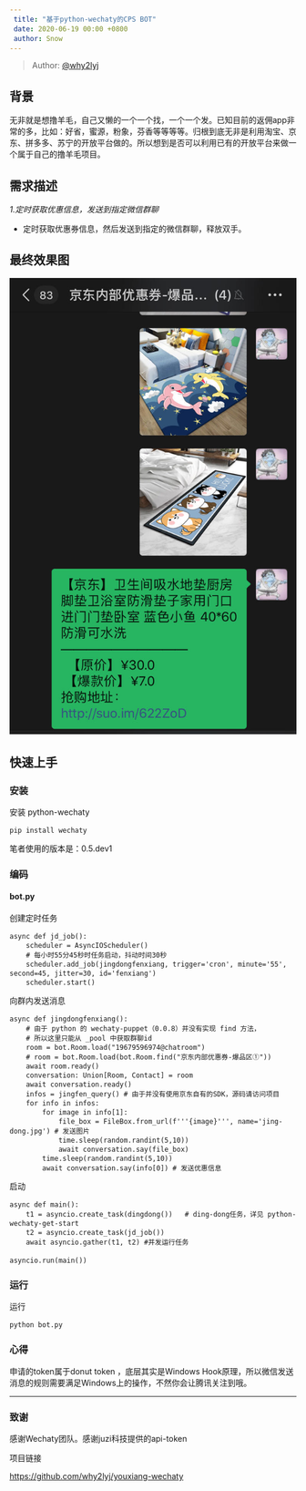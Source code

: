 ```yaml
---
 title: "基于python-wechaty的CPS BOT"
 date: 2020-06-19 00:00 +0800
 author: Snow
---
```


<!-- markdownlint-disable -->

> Author: [@why2lyj](https://github.com/why2lyj)

## 背景

无非就是想撸羊毛，自己又懒的一个一个找，一个一个发。已知目前的返佣app非常的多，比如：好省，蜜源，粉象，芬香等等等等。归根到底无非是利用淘宝、京东、拼多多、苏宁的开放平台做的。所以想到是否可以利用已有的开放平台来做一个属于自己的撸羊毛项目。

## 需求描述

*1.定时获取优惠信息，发送到指定微信群聊*

- 定时获取优惠券信息，然后发送到指定的微信群聊，释放双手。

## 最终效果图

![效果图](/assets/2020/python-wechaty-cps-bot/jdyangli.jpg)

## 快速上手

### 安装

安装 python-wechaty

``` 
pip install wechaty
```

笔者使用的版本是：0.5.dev1


### 编码

#### bot.py

创建定时任务

```
async def jd_job():
    scheduler = AsyncIOScheduler()
	# 每小时55分45秒时任务启动，抖动时间30秒
    scheduler.add_job(jingdongfenxiang, trigger='cron', minute='55', second=45, jitter=30, id='fenxiang')
	scheduler.start()
```

向群内发送消息

```
async def jingdongfenxiang():
	# 由于 python 的 wechaty-puppet（0.0.8）并没有实现 find 方法，
	# 所以这里只能从 _pool 中获取群聊id
    room = bot.Room.load("19679596974@chatroom") 
    # room = bot.Room.load(bot.Room.find("京东内部优惠券-爆品区①"))
    await room.ready()
    conversation: Union[Room, Contact] = room
    await conversation.ready()
    infos = jingfen_query() # 由于并没有使用京东自有的SDK，源码请访问项目
    for info in infos:
        for image in info[1]:
            file_box = FileBox.from_url(f'''{image}''', name='jing-dong.jpg') # 发送图片
            time.sleep(random.randint(5,10))
            await conversation.say(file_box)
        time.sleep(random.randint(5,10))
        await conversation.say(info[0]) # 发送优惠信息
```

启动

```
async def main():
    t1 = asyncio.create_task(dingdong())   # ding-dong任务，详见 python-wechaty-get-start
    t2 = asyncio.create_task(jd_job())
    await asyncio.gather(t1, t2) #并发运行任务

asyncio.run(main())
```


### 运行

运行 

```
python bot.py
```

### 心得

申请的token属于donut token ，底层其实是Windows Hook原理，所以微信发送消息的规则需要满足Windows上的操作，不然你会让腾讯关注到哦。

---


### 致谢

感谢Wechaty团队。感谢juzi科技提供的api-token

项目链接

https://github.com/why2lyj/youxiang-wechaty

